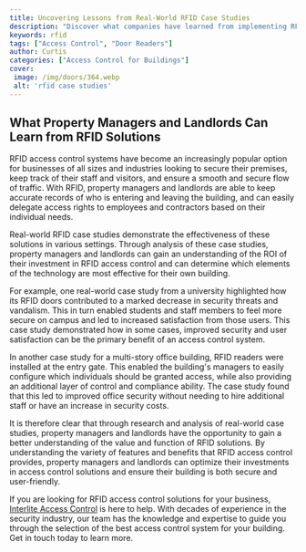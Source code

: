 ```yaml
---
title: Uncovering Lessons from Real-World RFID Case Studies
description: "Discover what companies have learned from implementing RFID technology and find out how you can apply those lessons to your own operations Learn more in this informative blog post"
keywords: rfid
tags: ["Access Control", "Door Readers"]
author: Curtis
categories: ["Access Control for Buildings"]
cover: 
 image: /img/doors/364.webp
 alt: 'rfid case studies'
---
```

## What Property Managers and Landlords Can Learn from RFID Solutions
RFID access control systems have become an increasingly popular option for businesses of all sizes and industries looking to secure their premises, keep track of their staff and visitors, and ensure a smooth and secure flow of traffic. With RFID, property managers and landlords are able to keep accurate records of who is entering and leaving the building, and can easily delegate access rights to employees and contractors based on their individual needs.

Real-world RFID case studies demonstrate the effectiveness of these solutions in various settings. Through analysis of these case studies, property managers and landlords can gain an understanding of the ROI of their investment in RFID access control and can determine which elements of the technology are most effective for their own building.

For example, one real-world case study from a university highlighted how its RFID doors contributed to a marked decrease in security threats and vandalism. This in turn enabled students and staff members to feel more secure on campus and led to increased satisfaction from those users. This case study demonstrated how in some cases, improved security and user satisfaction can be the primary benefit of an access control system.

In another case study for a multi-story office building, RFID readers were installed at the entry gate. This enabled the building's managers to easily configure which individuals should be granted access, while also providing an additional layer of control and compliance ability. The case study found that this led to improved office security without needing to hire additional staff or have an increase in security costs.

It is therefore clear that through research and analysis of real-world case studies, property managers and landlords have the opportunity to gain a better understanding of the value and function of RFID solutions. By understanding the variety of features and benefits that RFID access control provides, property managers and landlords can optimize their investments in access control solutions and ensure their building is both secure and user-friendly. 

If you are looking for RFID access control solutions for your business, [Interlite Access Control](/access-control) is here to help. With decades of experience in the security industry, our team has the knowledge and expertise to guide you through the selection of the best access control system for your building. Get in touch today to learn more.
